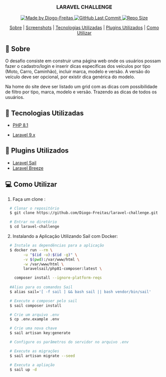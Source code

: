 <h3 align="center">
    <p align="center">
      <b>LARAVEL CHALLENGE</b> 
    </p>
</h3>

<p align="center">
  <a href="https://github.com/Diogo-Freitas" target="_blank">
    <img alt="Made by Diogo-Freitas" src="https://img.shields.io/badge/By-Diogo--Freitas-green">
    <img alt="GitHub Last Commit" src="https://img.shields.io/github/last-commit/Diogo-Freitas/laravel-challenge" />
    <img alt="Repo Size" src="https://img.shields.io/github/repo-size/Diogo-Freitas/laravel-challenge" />
  </a>
</p>

<div align="center">
    <p>
        <a href="#sobre">Sobre</a> |
        <a href="#screenshots">Screenshots</a> |
        <a href="#tecnologias-utilizadas">Tecnologias Utilizadas</a> |
        <a href="#plugins">Plugins Utilizados</a> |
        <a href="#como-utilizar">Como Utilizar</a>
    </p>
</div>


<div id="sobre"></div>

## 🔖 Sobre

<p>O desafio consiste em construir uma página web onde os usuários possam fazer o cadastro/login e inserir dicas específicas dos veículos por tipo (Moto, Carro, Caminhão), incluir marca, modelo e versão. A versão do veículo deve ser opcional, por existir dica genérica do modelo.</p>

<p>Na home do site deve ser listado um grid com as dicas com possibilidade de filtro por tipo, marca, modelo e versão. Trazendo as dicas de todos os usuários.</p>


<div id="tecnologias-utilizadas"></div>


## 🚀 Tecnologias Utilizadas

- [PHP 8.1](https://php.net/)

- [Laravel 9.x](https://laravel.com/)

<div id="plugins"</div>

## 🧩 Plugins Utilizados
 - [Laravel Sail](https://github.com/laravel/sail)
 - [Laravel Breeze](https://github.com/laravel/breeze)

<a id="como-utilizar"></a>

## 💻 Como Utilizar

1. Faça um clone :

```sh
  # Clonar o repositório
  $ git clone https://github.com/Diogo-Freitas/laravel-challenge.git

  # Entrar no diretório
  $ cd laravel-challenge
```

2. Instalando a Aplicação Utilizando Sail com Docker:

```sh
  # Instale as dependências para a aplicação
  $ docker run --rm \
        -u "$(id -u):$(id -g)" \
        -v $(pwd):/var/www/html \
        -w /var/www/html \
        laravelsail/php81-composer:latest \

    composer install --ignore-platform-reqs
 
  #Alias para os comandos Sail
  $ alias sail='[ -f sail ] && bash sail || bash vendor/bin/sail'

  # Execute o composer pelo sail
  $ sail composer install

  # Crie um arquivo .env
  $ cp .env.example .env

  # Crie uma nova chave
  $ sail artisan key:generate

  # Configure os parâmetros do servidor no arquivo .env

  # Execute as migrações
  $ sail artisan migrate --seed

  # Executa a apliação
  $ sail up -d
```

